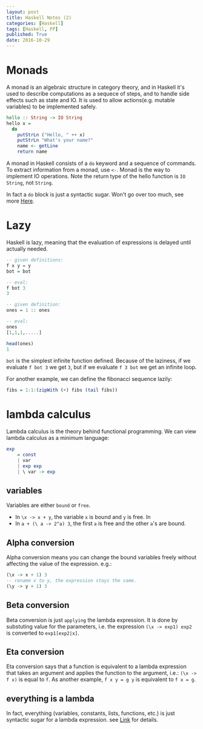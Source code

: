 ```yaml
---
layout: post
title: Haskell Notes (2)
categories: [Haskell]
tags: [Haskell, FP]
published: True
date: 2016-10-29
---
```


# Monads
A monad is an  algebraic structure in category theory, and in Haskell it's used to describe computations as a sequece of steps, and to handle side effects such as state and IO. It is used to allow actions(e.g. mutable variables) to be implemented safely.

```haskell
hello :: String -> IO String
hello x =
  do
    putStrLn ("Hello, " ++ x)
    putStrLn "What's your name?"
    name <- getLine
    return name
```

A monad in Haskell consists of  a `do` keyword and a sequence of commands. To extract information from a monad, use `<-`. Monad is the way to implement IO operations. Note the return type of the hello function is `IO String`, not `String`.

In fact a `do` block is just a syntactic sugar. Won't go over too much, see more [Here](https://www.futurelearn.com/courses/functional-programming-haskell/1/steps/97094).

# Lazy
Haskell is lazy, meaning that the evaluation of expressions is delayed until actually needed.

```haskell
-- given definitions:
f x y = y
bot = bot

-- eval:
f bot 3
3

-- given definition:
ones = 1 :: ones

-- eval:
ones
[1,1,1,.....]

head(ones)
1
```

`bot` is the simplest infinite function defined. Because of the laziness, if we evaluate `f bot 3` we get `3`, but if we evaluate `f 3 bot` we get an infinite loop.

For another example, we can define the fibonacci sequence lazily:

```haskell
fibs = 1:1:(zipWith (+) fibs (tail fibs))
```

# lambda calculus
Lambda calculus is the theory behind functional programming. We can view lambda calculus as a minimum language:

```haskell
exp
    = const
    | var
    | exp exp
    | \ var -> exp
```

## variables
Variables are either `bound` or `free`. 
- In `\x -> x + y`, the variable `x` is bound and `y` is free. In
- In `a + (\ a -> 2^a) 3`, the first `a` is free and the other `a`'s are bound.

## Alpha conversion
Alpha conversion means you can change the bound variables freely without affecting the value of the expression. e.g.:

```haskell
(\x -> x + 1) 3
-- rename x to y, the expression stays the same.
(\y -> y + 1) 3
```

## Beta conversion
Beta conversion is just `applying` the lambda expression. It is done by substuting value for the parameters, i.e. the expression `(\x -> exp1) exp2` is converted to `exp1[exp2|x]`.

## Eta conversion
Eta conversion says that a function is equivalent to a lambda expression that takes an argument and applies the function to the argument, i.e.: `(\x -> f x)` is equal to `f`. As another example, `f x y = g y` is equivalent to `f x = g`.

## everything is a lambda
In fact, everything (variables, constants, lists, functions, etc.) is just syntactic sugar for a lambda expression. see [Link](https://www.futurelearn.com/courses/functional-programming-haskell/1/steps/110703) for details.




